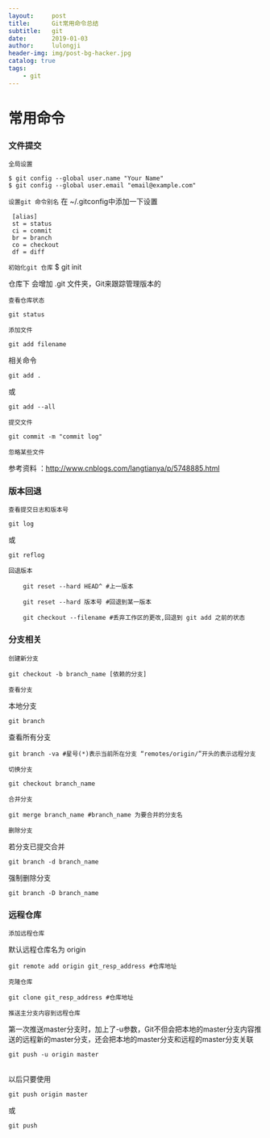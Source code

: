 ```yaml
---
layout:     post
title:      Git常用命令总结
subtitle:   git
date:       2019-01-03
author:     lulongji
header-img: img/post-bg-hacker.jpg
catalog: true
tags:
    - git
---
```


# 常用命令

### 文件提交
```全局设置```

    $ git config --global user.name "Your Name" 
    $ git config --global user.email "email@example.com"

```设置git 命令别名```
在 ~/.gitconfig中添加一下设置

     [alias] 
     st = status 
     ci = commit 
     br = branch 
     co = checkout 
     df = diff 

```初始化git 仓库```
    $ git init 

 仓库下 会增加 .git 文件夹，Git来跟踪管理版本的

```查看仓库状态```

    git status

```添加文件```

    git add filename

相关命令

    git add .

 或

    git add --all

```提交文件```

    git commit -m "commit log"

```忽略某些文件 ```

参考资料 ：http://www.cnblogs.com/langtianya/p/5748885.html


### 版本回退
```查看提交日志和版本号```

    git log 

或

    git reflog 

```回退版本```

        git reset --hard HEAD^ #上一版本

        git reset --hard 版本号 #回退到某一版本

        git checkout --filename #丢弃工作区的更改,回退到 git add 之前的状态

### 分支相关
```创建新分支```

    git checkout -b branch_name [依赖的分支]

```查看分支```

本地分支

    git branch

查看所有分支

    git branch -va #星号(*)表示当前所在分支 “remotes/origin/”开头的表示远程分支

```切换分支```

    git checkout branch_name

```合并分支```

    git merge branch_name #branch_name 为要合并的分支名

```删除分支```

若分支已提交合并

    git branch -d branch_name

强制删除分支

    git branch -D branch_name

### 远程仓库
```添加远程仓库```

默认远程仓库名为 origin

    git remote add origin git_resp_address #仓库地址 

```克隆仓库```

    git clone git_resp_address #仓库地址

```推送主分支内容到远程仓库```

第一次推送master分支时，加上了-u参数，Git不但会把本地的master分支内容推送的远程新的master分支，还会把本地的master分支和远程的master分支关联

    git push -u origin master 

<br>以后只要使用

    git push origin master 

或

    git push 

